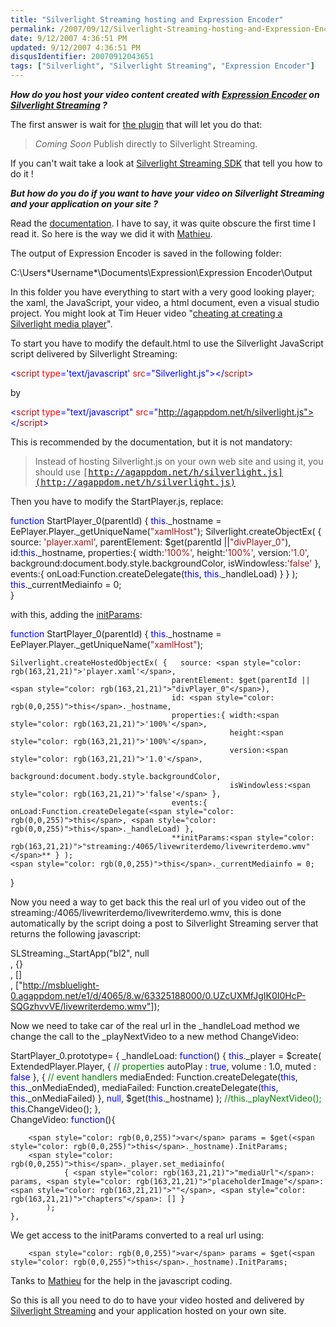 ```yaml
---
title: "Silverlight Streaming hosting and Expression Encoder"
permalink: /2007/09/12/Silverlight-Streaming-hosting-and-Expression-Encoder/
date: 9/12/2007 4:36:51 PM
updated: 9/12/2007 4:36:51 PM
disqusIdentifier: 20070912043651
tags: ["Silverlight", "Silverlight Streaming", "Expression Encoder"]
---
```

***How do you host your video content created with ***[***Expression Encoder***](http://www.microsoft.com/expression/products/overview.aspx?key=encoder)*** on ***[***Silverlight Streaming***](http://silverlight.live.com/)*** ?***

The first answer is wait for [the plugin](http://www.microsoft.com/expression/products/overview.aspx?key=encoder) that will let you do that:
<!-- more -->

> *Coming Soon*
> Publish directly to Silverlight Streaming.

If you can't wait take a look at [Silverlight Streaming SDK](http://dev.live.com/silverlight/) that tell you how to do it !

***But how do you do if you want to have your video on Silverlight Streaming and your application on your site ?***

Read the [documentation](http://dev.live.com/silverlight/initparams.aspx). I have to say, it was quite obscure the first time I read it. So here is the way we did it with [Mathieu](http://www.techheadbrothers.com/Auteurs.aspx/mathieu-kempe).

The output of Expression Encoder is saved in the following folder:

C:\Users\*Username*\Documents\Expression\Expression Encoder\Output

In this folder you have everything to start with a very good looking player; the xaml, the JavaScript, your video, a html document, even a visual studio project. You might look at Tim Heuer video "[cheating at creating a Silverlight media player](http://www.timheuer.com/blog/archive/2007/08/31/cheating-creating-silverlight-media-player.aspx)".

To start you have to modify the default.html to use the Silverlight JavaScript script delivered by Silverlight Streaming:

<span style="color: rgb(0,0,255)"><</span><span style="color: rgb(163,21,21)">script</span> <span style="color: rgb(255,0,0)">type</span><span style="color: rgb(0,0,255)">='text/javascript'</span> <span style="color: rgb(255,0,0)">src</span><span style="color: rgb(0,0,255)">="Silverlight.js"></</span><span style="color: rgb(163,21,21)">script</span><span style="color: rgb(0,0,255)">></span>

[](http://11011.net/software/vspaste)by

<span style="color: rgb(0,0,255)"><</span><span style="color: rgb(163,21,21)">script</span> <span style="color: rgb(255,0,0)">type</span><span style="color: rgb(0,0,255)">="text/javascript"</span> <span style="color: rgb(255,0,0)">src</span><span style="color: rgb(0,0,255)">="http://agappdom.net/h/silverlight.js"></</span><span style="color: rgb(163,21,21)">script</span><span style="color: rgb(0,0,255)">>
</span>
[](http://11011.net/software/vspaste)


This is recommended by the documentation, but it is not mandatory:

> Instead of hosting Silverlight.js on your own web site and using it, you should use <tt>[http://agappdom.net/h/silverlight.js](http://agappdom.net/h/silverlight.js)</tt>

Then you have to modify the StartPlayer.js, replace:

<span style="color: rgb(0,0,255)">function</span> StartPlayer_0(parentId) {
    <span style="color: rgb(0,0,255)">this</span>._hostname = EePlayer.Player._getUniqueName(<span style="color: rgb(163,21,21)">"xamlHost"</span>);
    Silverlight.createObjectEx( {   source: <span style="color: rgb(163,21,21)">'player.xaml'</span>, 
                                    parentElement: $get(parentId ||<span style="color: rgb(163,21,21)">"divPlayer_0"</span>), 
                                    id:<span style="color: rgb(0,0,255)">this</span>._hostname, 
                                    properties:{ width:<span style="color: rgb(163,21,21)">'100%'</span>, 
                                                 height:<span style="color: rgb(163,21,21)">'100%'</span>, 
                                                 version:<span style="color: rgb(163,21,21)">'1.0'</span>, 
                                                 background:document.body.style.backgroundColor, 
                                                 isWindowless:<span style="color: rgb(163,21,21)">'false'</span> }, 
                                    events:{ onLoad:Function.createDelegate(<span style="color: rgb(0,0,255)">this</span>, <span style="color: rgb(0,0,255)">this</span>._handleLoad) } } );
    <span style="color: rgb(0,0,255)">this</span>._currentMediainfo = 0;      
}


with this, adding the [initParams](http://dev.live.com/silverlight/initparams.aspx):

<span style="color: rgb(0,0,255)">function</span> StartPlayer_0(parentId) {
    <span style="color: rgb(0,0,255)">this</span>._hostname = EePlayer.Player._getUniqueName(<span style="color: rgb(163,21,21)">"xamlHost"</span>);

    Silverlight.createHostedObjectEx( {   source: <span style="color: rgb(163,21,21)">'player.xaml'</span>, 
                                        parentElement: $get(parentId ||<span style="color: rgb(163,21,21)">"divPlayer_0"</span>), 
                                        id: <span style="color: rgb(0,0,255)">this</span>._hostname, 
                                        properties:{ width:<span style="color: rgb(163,21,21)">'100%'</span>, 
                                                     height:<span style="color: rgb(163,21,21)">'100%'</span>, 
                                                     version:<span style="color: rgb(163,21,21)">'1.0'</span>, 
                                                     background:document.body.style.backgroundColor, 
                                                     isWindowless:<span style="color: rgb(163,21,21)">'false'</span> }, 
                                        events:{ onLoad:Function.createDelegate(<span style="color: rgb(0,0,255)">this</span>, <span style="color: rgb(0,0,255)">this</span>._handleLoad) },
                                        **initParams:<span style="color: rgb(163,21,21)">"streaming:/4065/livewriterdemo/livewriterdemo.wmv"</span>** } );
    <span style="color: rgb(0,0,255)">this</span>._currentMediainfo = 0;      
}

[](http://11011.net/software/vspaste)


Now you need a way to get back this the real url of you video out of the streaming:/4065/livewriterdemo/livewriterdemo.wmv, this is done automatically by the script doing a post to Silverlight Streaming server that returns the following javascript:

SLStreaming._StartApp("bl2", null  
, {}  
, []  
, ["http://msbluelight-0.agappdom.net/e1/d/4065/8.w/63325188000/0.UZcUXMfJgIK0I0HcP-SQGzhvvVE/livewriterdemo.wmv"]);

Now we need to take car of the real url in the _handleLoad method we change the call to the _playNextVideo to a new method ChangeVideo:

StartPlayer_0.prototype= {
    _handleLoad: <span style="color: rgb(0,0,255)">function</span>() {
        <span style="color: rgb(0,0,255)">this</span>._player = $create(   ExtendedPlayer.Player, 
                                  { <span style="color: rgb(0,128,0)">// properties
</span>                                    autoPlay    : <span style="color: rgb(0,0,255)">true</span>, 
                                    volume      : 1.0,
                                    muted       : <span style="color: rgb(0,0,255)">false
</span>                                  }, 
                                  { <span style="color: rgb(0,128,0)">// event handlers
</span>                                    mediaEnded: Function.createDelegate(<span style="color: rgb(0,0,255)">this</span>, <span style="color: rgb(0,0,255)">this</span>._onMediaEnded),
                                    mediaFailed: Function.createDelegate(<span style="color: rgb(0,0,255)">this</span>, <span style="color: rgb(0,0,255)">this</span>._onMediaFailed)
                                  },
                                  <span style="color: rgb(0,0,255)">null</span>, $get(<span style="color: rgb(0,0,255)">this</span>._hostname)  ); 
        <span style="color: rgb(0,128,0)">//this._playNextVideo();     
</span>        <span style="color: rgb(0,0,255)">this</span>.ChangeVideo();
    },    
    ChangeVideo: <span style="color: rgb(0,0,255)">function</span>(){            

        <span style="color: rgb(0,0,255)">var</span> params = $get(<span style="color: rgb(0,0,255)">this</span>._hostname).InitParams;
        <span style="color: rgb(0,0,255)">this</span>._player.set_mediainfo(
                { <span style="color: rgb(163,21,21)">"mediaUrl"</span>: params, <span style="color: rgb(163,21,21)">"placeholderImage"</span>: <span style="color: rgb(163,21,21)">""</span>, <span style="color: rgb(163,21,21)">"chapters"</span>: [] }  
            );                                                                                                              
    },                  


We get access to the initParams converted to a real url using:

        <span style="color: rgb(0,0,255)">var</span> params = $get(<span style="color: rgb(0,0,255)">this</span>._hostname).InitParams;

Tanks to [Mathieu](http://www.techheadbrothers.com/Auteurs.aspx/mathieu-kempe) for the help in the javascript coding.

So this is all you need to do to have your video hosted and delivered by [Silverlight Streaming](http://silverlight.live.com/) and your application hosted on your own site.

